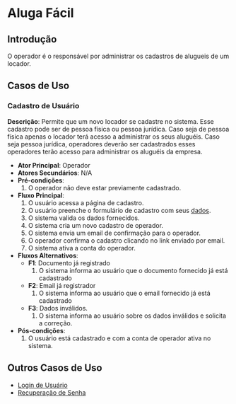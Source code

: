 # Aluga Fácil

## Introdução
O operador é o responsável por administrar os cadastros de alugueis de um locador.

## Casos de Uso

### Cadastro de Usuário
**Descrição**: Permite que um novo locador se cadastre no sistema. Esse cadastro pode ser de pessoa física ou pessoa jurídica. Caso seja de pessoa física apenas o locador terá acesso a administrar os seus aluguéis. Caso seja pessoa jurídica, operadores deverão ser cadastrados esses operadores terão acesso para administrar os aluguéis da empresa.

- **Ator Principal**: Operador
- **Atores Secundários**: N/A
- **Pré-condições**: 
  1. O operador não deve estar previamente cadastrado.
- **Fluxo Principal**:
  1. O usuário acessa a página de cadastro.
  2. O usuário preenche o formulário de cadastro com seus [dados](./operator-data.md).
  3. O sistema valida os dados fornecidos.
  4. O sistema cria um novo cadastro de operador.
  5. O sistema envia um email de confirmação para o operador.
  6. O operador confirma o cadastro clicando no link enviado por email.
  7. O sistema ativa a conta do operador.
- **Fluxos Alternativos**:
  - **F1**: Documento já registrado
    1. O sistema informa ao usuário que o documento fornecido já está cadastrado
  - **F2**: Email já registrador
    1. O sistema informa ao usuário que o email fornecido já está cadastrado
  - **F3**: Dados inválidos.
    1. O sistema informa ao usuário sobre os dados inválidos e solicita a correção.
- **Pós-condições**:
  1. O usuário está cadastrado e com a conta de operador ativa no sistema.

## Outros Casos de Uso
- [Login de Usuário](documentation/use_cases/customer_login.md)
- [Recuperação de Senha](documentation/use_cases/password_recovery.md)
